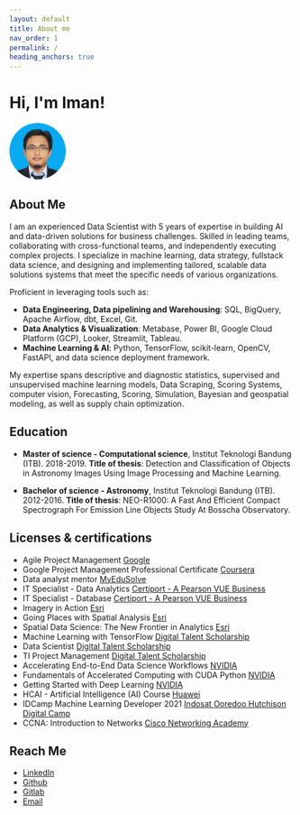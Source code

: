 ```yaml
---
layout: default
title: About me
nav_order: 1
permalink: /
heading_anchors: true
---
```


<style>
  <link rel="stylesheet" href="https://cdnjs.cloudflare.com/ajax/libs/font-awesome/4.7.0/css/font-awesome.min.css">
</style>

# Hi, I'm Iman! 
<img src="/assets/images/about_me/circle.png" alt="drawing" width="100"/>

## About Me
I am an experienced Data Scientist with 5 years of expertise in building AI and data-driven solutions for business challenges. Skilled in leading teams, collaborating with cross-functional teams, and independently executing complex projects. I specialize in machine learning, data strategy, fullstack data science, and designing and implementing tailored, scalable data solutions systems that meet the specific needs of various organizations. 

Proficient in leveraging tools such as: 
- **Data Engineering, Data pipelining and Warehousing**: SQL, BigQuery, Apache Airflow, dbt, Excel, Git. 
- **Data Analytics & Visualization**: Metabase, Power BI, Google Cloud Platform (GCP), Looker, Streamlit, Tableau. 
- **Machine Learning & AI**: Python, TensorFlow, scikit-learn, OpenCV, FastAPI, and data science deployment framework.

My expertise spans descriptive and diagnostic statistics, supervised and unsupervised machine learning models, Data Scraping, Scoring Systems, computer vision, Forecasting, Scoring, Simulation, Bayesian and geospatial modeling, as well as supply chain optimization.


## Education
- **Master of science - Computational science**, Institut Teknologi Bandung (ITB). 2018-2019.
**Title of thesis**: Detection and Classification of Objects in Astronomy Images Using Image Processing and Machine Learning.

- **Bachelor of science - Astronomy**, Institut Teknologi Bandung (ITB). 2012-2016.
**Title of thesis**: NEO-R1000: A Fast And Efficient Compact Spectrograph For Emission Line Objects Study At Bosscha Observatory.



## Licenses & certifications
- Agile Project Management [Google](https://www.coursera.org/account/accomplishments/verify/FCWQQVS7LACW)
- Google Project Management Professional Certificate [Coursera](https://www.credly.com/badges/e1e6e9cb-30c4-461a-a4e9-9a7046766da0/linked_in_profile)
- Data analyst mentor [MyEduSolve](https://drive.google.com/file/d/1ROUbmY8hpxJAHChBTFsZyBqrP-qhBSSO/view)
- IT Specialist - Data Analytics [Certiport - A Pearson VUE Business](https://www.credly.com/badges/dd5dca4e-068f-4ea4-8994-6d65110336d9)
- IT Specialist - Database [Certiport - A Pearson VUE Business](https://www.credly.com/badges/ae988665-b671-4d06-979d-3deee20c71c1)
- Imagery in Action [Esri](https://drive.google.com/file/d/1CK3VD7HuUEXYHG9Sq-ErHyGX1v3gTeO4/view)
- Going Places with Spatial Analysis [Esri](https://drive.google.com/file/d/1YMSz0MeuyOByWY0h4CaE9FG6VXdijR5d/view)
- Spatial Data Science: The New Frontier in Analytics [Esri](https://drive.google.com/file/d/1_rCxWOdb7YdyxFnU1BvtsCWUTsLqhIQK/view)
- Machine Learning with TensorFlow [Digital Talent Scholarship](https://drive.google.com/file/d/1hDWEqx7yv9_-tHM6hRv4__G_KhrP7udE/view)
- Data Scientist [Digital Talent Scholarship](https://drive.google.com/file/d/1Ifmg2ofCGP34_3hXQocmXFNGBDAakoVw/view)
- TI Project Management [Digital Talent Scholarship](https://drive.google.com/file/d/1x7P_UtJk4EIQQrW9zQLjvrzo0qKekymt/view)
- Accelerating End-to-End Data Science Workflows [NVIDIA](https://courses.nvidia.com/certificates/6964055a0be145b785d6b53037fd0f05)
- Fundamentals of Accelerated Computing with CUDA Python [NVIDIA](https://learn.nvidia.com/certificates?id=d5937939a99344129175d1efa7e82492)
- Getting Started with Deep Learning [NVIDIA](https://learn.nvidia.com/certificates?id=0de470de1e9740bdb80f165a6298f17b)
- HCAI - Artificial Intelligence (AI) Course [Huawei](https://ilearningx.huawei.com/portal/certificates/80e0a85cb8ae41159f67610d50859ceb)
- IDCamp Machine Learning Developer 2021 [Indosat Ooredoo Hutchison Digital Camp](https://idcamp.indosatooredoo.com/news/381/selamat-kepada-penerima-beasiswa-lanjutan-kelas-menengah-idcamp-2021)
- CCNA: Introduction to Networks [Cisco Networking Academy](https://www.credly.com/badges/3dd5cad6-36d3-466a-ade4-e0539b413947/public_url)



## Reach Me
- [LinkedIn](https://www.linkedin.com/in/imanul-j/)
- [Github](https://github.com/imanursar)
- [Gitlab](https://gitlab.com/imanursar)
- [Email](mailto:imanursar@gmail.com)